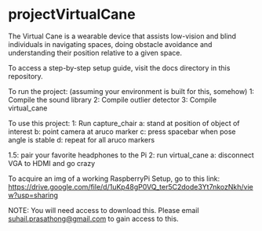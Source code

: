 # projectVirtualCane
The Virtual Cane is a wearable device that assists low-vision and blind individuals in navigating spaces, doing obstacle avoidance and understanding their position relative to a given space.

To access a step-by-step setup guide, visit the docs directory in this repository.

To run the project: (assuming your environment is built for this, somehow)
1: Compile the sound library
2: Compile outlier detector
3: Compile virtual_cane


To use this project:
1: Run capture_chair
    a: stand at position of object of interest
    b: point camera at aruco marker
    c: press spacebar when pose angle is stable
    d: repeat for all aruco markers 

1.5: pair your favorite headphones to the Pi
2: run virtual_cane
    a: disconnect VGA to HDMI and go crazy
	
To acquire an img of a working RaspberryPi Setup, go to this link:
https://drive.google.com/file/d/1uKp48gP0VQ_ter5C2dode3Yt7nkozNkh/view?usp=sharing

NOTE: You will need access to download this. Please email suhail.prasathong@gmail.com to gain access to this.